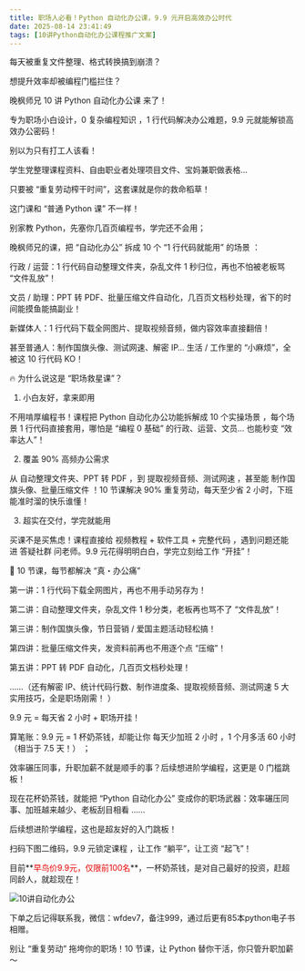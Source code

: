 ```yaml
---
title: 职场人必看！Python 自动化办公课，9.9 元开启高效办公时代
date: 2025-08-14 23:41:49
tags: [10讲Python自动化办公课程推广文案]
---
```


每天被重复文件整理、格式转换搞到崩溃？

想提升效率却被编程门槛拦住？

晚枫师兄 10 讲 Python 自动化办公课 来了！

专为职场小白设计，0 复杂编程知识 ，1 行代码解决办公难题，9.9 元就能解锁高效办公密码！

别以为只有打工人该看！

学生党整理课程资料、自由职业者处理项目文件、宝妈兼职做表格… 

只要被 “重复劳动榨干时间”，这套课就是你的救命稻草！

这门课和 “普通 Python 课” 不一样！

别家教 Python，先塞你几百页编程书，学完还不会用；

晚枫师兄的课，把 “自动化办公” 拆成 10 个 “1 行代码就能用” 的场景 ：

行政 / 运营：1 行代码自动整理文件夹，杂乱文件 1 秒归位，再也不怕被老板骂 “文件乱放”！

文员 / 助理：PPT 转 PDF、批量压缩文件自动化，几百页文档秒处理，省下的时间能摸鱼能搞副业！

新媒体人：1 行代码下载全网图片、提取视频音频，做内容效率直接翻倍！

甚至普通人：制作国旗头像、测试网速、解密 IP… 生活 / 工作里的 “小麻烦”，全被这 10 行代码 KO！


🔥 为什么说这是 “职场救星课”？

1. 小白友好，拿来即用

不用啃厚编程书！课程把 Python 自动化办公功能拆解成 10 个实操场景 ，每个场景 1 行代码直接套用，哪怕是 “编程 0 基础” 的行政、运营、文员… 也能秒变 “效率达人”！

2. 覆盖 90% 高频办公需求

从 自动整理文件夹、PPT 转 PDF ，到 提取视频音频、测试网速 ，甚至能 制作国旗头像、批量压缩文件 ！10 节课解决 90% 重复劳动，每天至少省 2 小时，下班能准时溜的快乐谁懂！

3. 超实在交付，学完就能用

买课不是买焦虑！课程直接给 视频教程 + 软件工具 + 完整代码 ，遇到问题还能进 答疑社群 问老师。9.9 元花得明明白白，学完立刻给工作 “开挂”！

🚀 10 节课，每节都解决 “真・办公痛”

第一讲：1 行代码下载全网图片，再也不用手动另存为！

第二讲：自动整理文件夹，杂乱文件 1 秒分类，老板再也骂不了 “文件乱放”！

第三讲：制作国旗头像，节日营销 / 爱国主题活动轻松搞！

第四讲：批量压缩文件夹，发资料前再也不用逐个点 “压缩”！

第五讲：PPT 转 PDF 自动化，几百页文档秒处理！

……（还有解密 IP、统计代码行数、制作进度条、提取视频音频、测试网速 5 大实用技巧，全是职场刚需！ ）

9.9 元 = 每天省 2 小时 + 职场开挂！

算笔账：9.9 元 = 1 杯奶茶钱，却能让你 每天少加班 2 小时 ，1 个月多活 60 小时（相当于 7.5 天！） ；

效率碾压同事，升职加薪不就是顺手的事？后续想进阶学编程，这更是 0 门槛跳板！

现在花杯奶茶钱，就能把 “Python 自动化办公” 变成你的职场武器：效率碾压同事、加班越来越少、老板刮目相看 …… 

后续想进阶学编程，这也是超友好的入门跳板！

扫码下图二维码，9.9 元锁定课程 ，让工作 “躺平”，让工资 “起飞”！

目前**<span style="color:#e60000;">早鸟价9.9元，仅限前100名</span>**，一杯奶茶钱，是对自己最好的投资，赶超同龄人，就趁现在！

![10讲自动化办公](https://raw.gitcode.com/user-images/assets/5027920/be8841e6-3dba-437f-9bf2-3a01f8c4df02/10讲自动化办公.jpg '10讲自动化办公.jpg')


下单之后记得联系我，微信：wfdev7，备注999，通过后更有85本python电子书相赠。

别让 “重复劳动” 拖垮你的职场！10 节课，让 Python 替你干活，你只管升职加薪～
